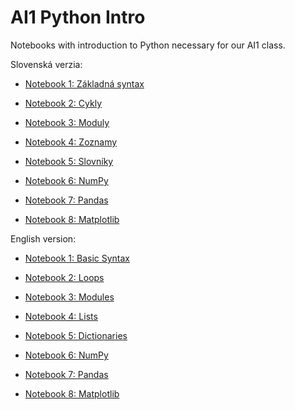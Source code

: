 # AI1 Python Intro

Notebooks with introduction to Python necessary for our AI1 class.

Slovenská verzia:

* [Notebook 1: Základná syntax](https://colab.research.google.com/github/michalgregor/ai1_python_intro/blob/master/SK/p1_basic_syntax.ipynb)

* [Notebook 2: Cykly](https://colab.research.google.com/github/michalgregor/ai1_python_intro/blob/master/SK/p2_loops.ipynb)

* [Notebook 3: Moduly](https://colab.research.google.com/github/michalgregor/ai1_python_intro/blob/master/SK/p3_modules.ipynb)

* [Notebook 4: Zoznamy](https://colab.research.google.com/github/michalgregor/ai1_python_intro/blob/master/SK/p4_lists.ipynb)

* [Notebook 5: Slovníky](https://colab.research.google.com/github/michalgregor/ai1_python_intro/blob/master/SK/p5_dictionary.ipynb)

* [Notebook 6: NumPy](https://colab.research.google.com/github/michalgregor/ai1_python_intro/blob/master/SK/p6_numpy.ipynb)

* [Notebook 7: Pandas](https://colab.research.google.com/github/michalgregor/ai1_python_intro/blob/master/SK/p7_pandas.ipynb)

* [Notebook 8: Matplotlib](https://colab.research.google.com/github/michalgregor/ai1_python_intro/blob/master/SK/p8_matplotlib.ipynb)

English version:

* [Notebook 1: Basic Syntax](https://colab.research.google.com/github/michalgregor/ai1_python_intro/blob/master/EN/p1_basic_syntax.ipynb)

* [Notebook 2: Loops](https://colab.research.google.com/github/michalgregor/ai1_python_intro/blob/master/EN/p2_loops.ipynb)

* [Notebook 3: Modules](https://colab.research.google.com/github/michalgregor/ai1_python_intro/blob/master/EN/p3_modules.ipynb)

* [Notebook 4: Lists](https://colab.research.google.com/github/michalgregor/ai1_python_intro/blob/master/EN/p4_lists.ipynb)

* [Notebook 5: Dictionaries](https://colab.research.google.com/github/michalgregor/ai1_python_intro/blob/master/EN/p5_dictionary.ipynb)

* [Notebook 6: NumPy](https://colab.research.google.com/github/michalgregor/ai1_python_intro/blob/master/EN/p6_numpy.ipynb)

* [Notebook 7: Pandas](https://colab.research.google.com/github/michalgregor/ai1_python_intro/blob/master/EN/p7_pandas.ipynb)

* [Notebook 8: Matplotlib](https://colab.research.google.com/github/michalgregor/ai1_python_intro/blob/master/EN/p8_matplotlib.ipynb)
